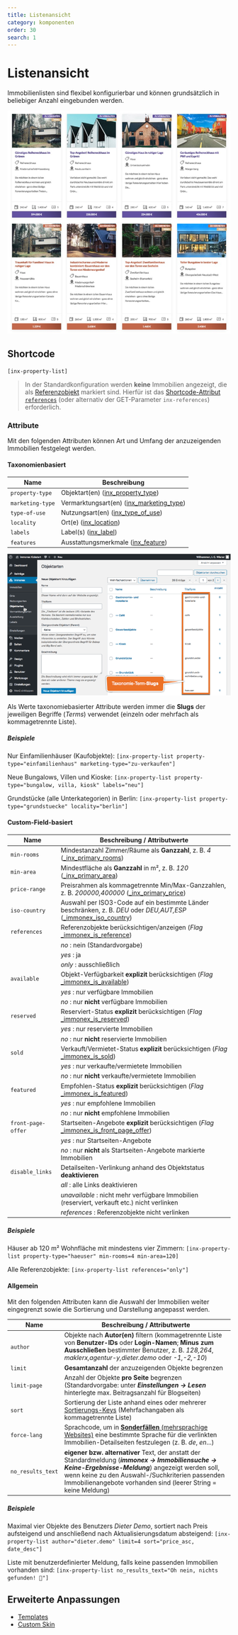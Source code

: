 ```yaml
---
title: Listenansicht
category: komponenten
order: 30
search: 1
---
```


# Listenansicht

Immobilienlisten sind flexibel konfigurierbar und können grundsätzlich in beliebiger Anzahl eingebunden werden.

![Immobilien-Listenansicht](../assets/scst-list-view-1.jpg)

## Shortcode

`[inx-property-list]`

> In der Standardkonfiguration werden **keine** Immobilien angezeigt, die als [Referenzobjekt](../schnellstart/import.html#Referenzobjekte) markiert sind. Hierfür ist das [Shortcode-Attribut `references`](#Custom-Field-basiert) (oder alternativ der GET-Parameter `inx-references`) erforderlich.

### Attribute

Mit den folgenden Attributen können Art und Umfang der anzuzeigenden Immobilien festgelegt werden.

#### Taxonomienbasiert

| Name | Beschreibung |
| ---- | ------------ |
| `property-type` | Objektart(en) ([inx_property_type](../beitragsarten-taxonomien.html)) |
| `marketing-type` | Vermarktungsart(en) ([inx_marketing_type](../beitragsarten-taxonomien.html)) |
| `type-of-use` | Nutzungsart(en) ([inx_type_of_use](../beitragsarten-taxonomien.html)) |
| `locality` | Ort(e) ([inx_location](../beitragsarten-taxonomien.html)) |
| `labels` | Label(s) ([inx_label](../beitragsarten-taxonomien.html)) |
| `features` | Ausstattungsmerkmale ([inx_feature](../beitragsarten-taxonomien.html)) |

![Taxonomie-Term-Slugs](../assets/scst-tax-term-slugs.gif)

Als Werte taxonomiebasierter Attribute werden immer die **Slugs** der jeweiligen Begriffe (<i>Terms</i>) verwendet (einzeln oder mehrfach als kommagetrennte Liste).

##### Beispiele

Nur Einfamilienhäuser (Kaufobjekte):
`[inx-property-list property-type="einfamilienhaus" marketing-type="zu-verkaufen"]`

Neue Bungalows, Villen und Kioske:
`[inx-property-list property-type="bungalow, villa, kiosk" labels="neu"]`

Grundstücke (alle Unterkategorien) in Berlin:
`[inx-property-list property-type="grundstuecke" locality="berlin"]`

#### Custom-Field-basiert

| Name | Beschreibung / Attributwerte |
| ---- | ----------------------------- |
| `min-rooms` | Mindestanzahl Zimmer/Räume als **Ganzzahl**, z. B. *4* ([\_inx_primary_rooms](../beitragsarten-taxonomien.html#Custom-Fields)) |
| `min-area` | Mindestfläche als **Ganzzahl** in m², z. B. *120* ([\_inx_primary_area](../beitragsarten-taxonomien.html#Custom-Fields)) |
| `price-range` | Preisrahmen als kommagetrennte Min/Max-Ganzzahlen, z. B. *200000,400000* ([\_inx_primary_price](../beitragsarten-taxonomien.html#Custom-Fields)) |
| `iso-country` | Auswahl per ISO3-Code auf ein bestimmte Länder beschränken, z. B. *DEU* oder *DEU,AUT,ESP* ([\_immonex_iso_country](../beitragsarten-taxonomien.html#Custom-Fields)) |
| `references` | Referenzobjekte berücksichtigen/anzeigen (<i>Flag</i> [\_immonex_is_reference](../beitragsarten-taxonomien.html#Custom-Fields)) |
| | *no* : nein (Standardvorgabe) |
| | *yes* : ja |
| | *only* : ausschließlich |
| `available` | Objekt-Verfügbarkeit **explizit** berücksichtigen (<i>Flag</i> [\_immonex_is_available](../beitragsarten-taxonomien.html#Custom-Fields)) |
| | *yes* : nur verfügbare Immobilien |
| | *no* : nur **nicht** verfügbare Immobilien |
| `reserved` | Reserviert-Status **explizit** berücksichtigen (<i>Flag</i> [\_immonex_is_reserved](../beitragsarten-taxonomien.html#Custom-Fields)) |
| | *yes* : nur reservierte Immobilien |
| | *no* : nur **nicht** reservierte Immobilien |
| `sold` | Verkauft/Vermietet-Status **explizit** berücksichtigen (<i>Flag</i> [\_immonex_is_sold](../beitragsarten-taxonomien.html#Custom-Fields)) |
| | *yes* : nur verkaufte/vermietete Immobilien |
| | *no* : nur **nicht** verkaufte/vermietete Immobilien |
| `featured` | Empfohlen-Status **explizit** berücksichtigen (<i>Flag</i> [\_immonex_is_featured](../beitragsarten-taxonomien.html#Custom-Fields)) |
| | *yes* : nur empfohlene Immobilien |
| | *no* : nur **nicht** empfohlene Immobilien |
| `front-page-offer` | Startseiten-Angebote **explizit** berücksichtigen (<i>Flag</i> [\_immonex_is_front_page_offer](../beitragsarten-taxonomien.html#Custom-Fields)) |
| | *yes* : nur Startseiten-Angebote |
| | *no* : nur **nicht** als Startseiten-Angebote markierte Immobilien |
| `disable_links` | Detailseiten-Verlinkung anhand des Objektstatus **deaktivieren** |
| | *all* : alle Links deaktivieren |
| | *unavailable* : nicht mehr verfügbare Immobilien (reserviert, verkauft etc.) nicht verlinken |
| | *references* : Referenzobjekte nicht verlinken |

##### Beispiele

Häuser ab 120 m² Wohnfläche mit mindestens vier Zimmern:
`[inx-property-list property-type="haeuser" min-rooms=4 min-area=120]`

Alle Referenzobjekte:
`[inx-property-list references="only"]`

#### Allgemein

Mit den folgenden Attributen kann die Auswahl der Immobilien weiter eingegrenzt sowie die Sortierung und Darstellung angepasst werden.

| Name | Beschreibung / Attributwerte |
| ---- | ---------------------------- |
| `author` | Objekte nach **Autor(en)** filtern (kommagetrennte Liste von **Benutzer-IDs** oder **Login-Namen**; **Minus zum Ausschließen** bestimmter Benutzer, z. B. *128,264*, *maklerx,agentur-y,dieter.demo* oder *-1,-2,-10*) |
| `limit` | **Gesamtanzahl** der anzuzeigenden Objekte begrenzen |
| `limit-page` | Anzahl der Objekte **pro Seite** begrenzen (Standardvorgabe: unter ***Einstellungen → Lesen*** hinterlegte max. Beitragsanzahl für Blogseiten) |
| `sort` | Sortierung der Liste anhand eines oder mehrerer [Sortierungs-Keys](sortierung.html#Standard-Optionen) (Mehrfachangaben als kommagetrennte Liste) |
| `force-lang` | Sprachcode, um in [**Sonderfällen** (mehrsprachige Websites)](../anpassung-erweiterung/uebersetzung-mehrsprachigkeit.html#Sonderfalle) eine bestimmte Sprache für die verlinkten Immobilien-Detailseiten festzulegen (z. B. *de*, *en*...) |
| `no_results_text` | **eigener bzw. alternativer** Text, der anstatt der Standardmeldung (***immonex → Immobiliensuche → Keine-Ergebnisse-Meldung***) angezeigt werden soll, wenn keine zu den Auswahl-/Suchkriterien passenden Immobilienangebote vorhanden sind (leerer String = keine Meldung) |

##### Beispiele

Maximal vier Objekte des Benutzers *Dieter Demo*, sortiert nach Preis aufsteigend und anschließend nach Aktualisierungsdatum absteigend:
`[inx-property-list author="dieter.demo" limit=4 sort="price_asc, date_desc"]`

Liste mit benutzerdefinierter Meldung, falls keine passenden Immobilien vorhanden sind:
`[inx-property-list no_results_text="Oh nein, nichts gefunden! 🤬"]`

## Erweiterte Anpassungen

- [Templates](../anpassung-erweiterung/skins.html#Partiell)
- [Custom Skin](../anpassung-erweiterung/standard-skin.html#Archiv-amp-Listenansicht)
